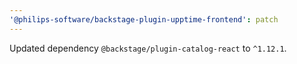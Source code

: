```yaml
---
'@philips-software/backstage-plugin-upptime-frontend': patch
---
```


Updated dependency `@backstage/plugin-catalog-react` to `^1.12.1`.
